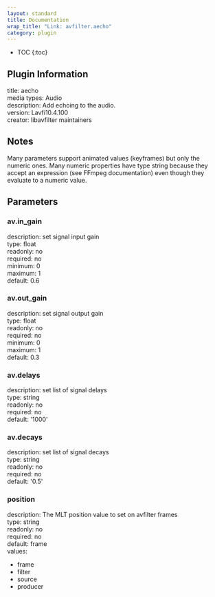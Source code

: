 ```yaml
---
layout: standard
title: Documentation
wrap_title: "Link: avfilter.aecho"
category: plugin
---
```

* TOC
{:toc}

## Plugin Information

title: aecho  
media types:
Audio  
description: Add echoing to the audio.  
version: Lavfi10.4.100  
creator: libavfilter maintainers  

## Notes

Many parameters support animated values (keyframes) but only the numeric ones. Many numeric properties have type string because they accept an expression (see FFmpeg documentation) even though they evaluate to a numeric value.

## Parameters

### av.in_gain

  
description:
set signal input gain  
type: float  
readonly: no  
required: no  
minimum: 0  
maximum: 1  
default: 0.6  

### av.out_gain

  
description:
set signal output gain  
type: float  
readonly: no  
required: no  
minimum: 0  
maximum: 1  
default: 0.3  

### av.delays

  
description:
set list of signal delays  
type: string  
readonly: no  
required: no  
default: '1000'  

### av.decays

  
description:
set list of signal decays  
type: string  
readonly: no  
required: no  
default: '0.5'  

### position

  
description:
The MLT position value to set on avfilter frames  
type: string  
readonly: no  
required: no  
default: frame  
values:  

* frame
* filter
* source
* producer

